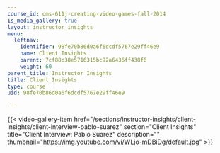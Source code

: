```yaml
---
course_id: cms-611j-creating-video-games-fall-2014
is_media_gallery: true
layout: instructor_insights
menu:
  leftnav:
    identifier: 98fe70b86d0a6f6dcdf5767e29ff46e9
    name: Client Insights
    parent: 7cf88c38e5716315bc92a6436ff438f6
    weight: 60
parent_title: Instructor Insights
title: Client Insights
type: course
uid: 98fe70b86d0a6f6dcdf5767e29ff46e9

---
```

{{< video-gallery-item href="/sections/instructor-insights/client-insights/client-interview-pablo-suarez" section="Client Insights" title="Client Interview: Pablo Suarez" description="" thumbnail="https://img.youtube.com/vi/WLjo-mDBiDg/default.jpg" >}}